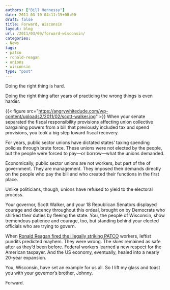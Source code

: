 ```yaml
---
authors: ["Bill Hennessy"]
date: 2011-03-10 04:11:15+00:00
draft: false
title: Forward, Wisconsin
layout: blog
url: /2011/03/09/forward-wisconsin/
categories:
- News
tags:
- patco
- ronald-reagan
- unions
- wisconsin
type: "post"
---
```


Doing the right thing is hard. 

 

Doing the right thing after years of practicing the wrong things is even harder.

 

{{< figure src="https://angrywhitedude.com/wp-content/uploads2/2011/02/scott-walker.jpg" >}}
When your senate separated the fiscal responsibility provisions affecting union collective bargaining powers from a bill that previously included tax and spend provisions, you took a big step toward fiscal recovery.

 

For years, public sector unions have dictated states’ taxing spending policies through brute force. These unions were not elected by the people, but the people were forced to pay—or borrow—what the unions demanded. 

 

Economically, public sector unions are not workers, but part of the of government. They are management. They imposed their demands directly on the people who pay the bill and who created their functions in the first place.

 

Unlike politicians, though, unions have refused to yield to the electoral process.

 

Your governor, Scott Walker, and your 18 Republican Senators displayed courage and decency throughout this ordeal, brought on by Democrats who shirked their duties by fleeing the state. You, the people of Wisconsin, show tremendous patience and courage, too, but standing behind your elected officials who are trying to govern. 

 

When [Ronald Reagan fired the illegally striking PATCO](https://townhall.com/columnists/michaelreagan/2011/02/23/remember_patco) workers, leftist pundits predicted mayhem. They were wrong. The skies remained as safe after as they’d been before. Federal workers learned a new respect for the American taxpayer. And the US economy, eventually, healed into a nearly 20-year expansion.

 

You, Wisconsin, have set an example for us all. So I lift my glass and toast you with your governor’s brother, Johnny. 

 

Forward.
